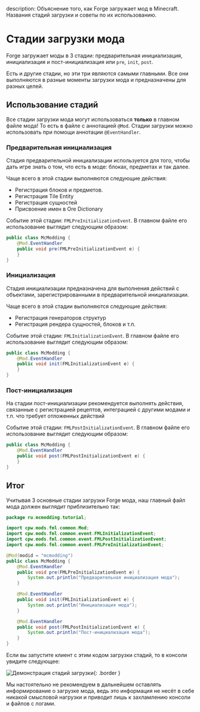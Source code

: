 description: Объяснение того, как Forge загружает мод в Minecraft. Названия стадий загрузки и советы по их использованию.

# Стадии загрузки мода

Forge загружает моды в 3 стадии: предварительная инициализация, инициализация и пост-инициализация или `pre`, `init`, `post`.

Есть и другие стадии, но эти три являются самыми главными. Все они выполняются в разные моменты загрузки мода и предназначены для
разных целей.

## Использование стадий

Все стадии загрузки мода могут использоваться **только** в главном файле мода! То есть в файле с аннотацией `@Mod`. Стадии
загрузки можно использовать при помощи аннотации `@EventHandler`.

### Предварительная инициализация

Стадия предварительной инициализации используется для того, чтобы дать игре знать о том, что есть в моде: блоках, предметах и так далее.

Чаще всего в этой стадии выполняются следующие действия:

* Регистрация блоков и предметов.
* Регистрация Tile Entity
* Регистрация сущностей
* Присвоение имен в Ore Dictionary

Событие этой стадии: `FMLPreInitializationEvent`. В главном файле его использование выглядит следующим образом:

```java
public class McModding {
    @Mod.EventHandler
    public void pre(FMLPreInitializationEvent e) {
    }
}
```

### Инициализация

Стадия инициализации предназначена для выполнения действий с объектами, зарегистрированными в предварительной инициализации.

Чаще всего в этой стадии выполняются следующие действия:

* Регистрация генераторов структур
* Регистрация рендера сущностей, блоков и т.п.

Событие этой стадии: `FMLInitializationEvent`. В главном файле его использование выглядит следующим образом:

```java
public class McModding {
    @Mod.EventHandler
    public void init(FMLInitializationEvent e) {
    }
}
```

### Пост-инициализация

На стадии пост-инициализации рекомендуется выполнять действия, связанные с регистрацией рецептов, интеграцией с другими модами и т.п. что требует отложенных действий

Событие этой стадии: `FMLPostInitializationEvent`. В главном файле его использование выглядит следующим образом:

```java
public class McModding {
    @Mod.EventHandler
    public void post(FMLPostInitializationEvent e) {
    }
}
```

## Итог

Учитывая 3 основные стадии загрузки Forge мода, наш главный файл мода должен выглядит приблизительно так:

```java
package ru.mcmodding.tutorial;

import cpw.mods.fml.common.Mod;
import cpw.mods.fml.common.event.FMLInitializationEvent;
import cpw.mods.fml.common.event.FMLPostInitializationEvent;
import cpw.mods.fml.common.event.FMLPreInitializationEvent;

@Mod(modid = "mcmodding")
public class McModding {
    @Mod.EventHandler
    public void pre(FMLPreInitializationEvent e) {
        System.out.println("Предварительная инициализация мода");
    }

    @Mod.EventHandler
    public void init(FMLInitializationEvent e) {
        System.out.println("Инициализация мода");
    }

    @Mod.EventHandler
    public void post(FMLPostInitializationEvent e) {
        System.out.println("Пост-инициализация мода");
    }
}
```

Если вы запустите клиент с этим кодом загрузки стадий, то в консоли увидите следующее:

![Демонстрация стадий загрузки](images/console_logging_stages.png){: .border }

Мы настоятельно не рекомендуем в дальнейшем оставлять информирование о загрузке мода, ведь это информация не несёт в 
себе никакой смысловой нагрузки и приводит лишь к захламлению консоли и файлов с логами.